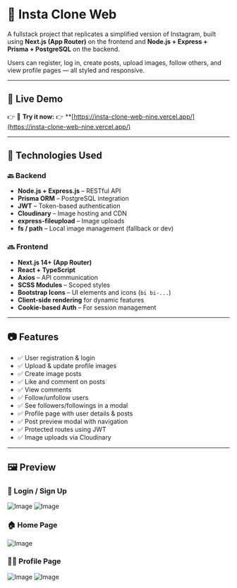# 📸 Insta Clone Web

A fullstack project that replicates a simplified version of Instagram, built using **Next.js (App Router)** on the frontend and **Node.js + Express + Prisma + PostgreSQL** on the backend.

Users can register, log in, create posts, upload images, follow others, and view profile pages — all styled and responsive.

---
## 🔗 Live Demo

👉 🎯 **Try it now:** 👉 **[https://insta-clone-web-nine.vercel.app/](https://insta-clone-web-nine.vercel.app/)

---


## 🧱 Technologies Used

### 🔙 Backend

- **Node.js + Express.js** – RESTful API
- **Prisma ORM** – PostgreSQL integration
- **JWT** – Token-based authentication
- **Cloudinary** – Image hosting and CDN
- **express-fileupload** – Image uploads
- **fs / path** – Local image management (fallback or dev)

### 🔜 Frontend

- **Next.js 14+ (App Router)**
- **React + TypeScript**
- **Axios** – API communication
- **SCSS Modules** – Scoped styles
- **Bootstrap Icons** – UI elements and icons (`bi bi-...`)
- **Client-side rendering** for dynamic features
- **Cookie-based Auth** – For session management

---

## 📷 Features

- ✅ User registration & login  
- ✅ Upload & update profile images  
- ✅ Create image posts
- ✅ Like and comment on posts  
- ✅ View comments  
- ✅ Follow/unfollow users  
- ✅ See followers/followings in a modal  
- ✅ Profile page with user details & posts  
- ✅ Post preview modal with navigation  
- ✅ Protected routes using JWT  
- ✅ Image uploads via Cloudinary  

---

## 🖼️ Preview

### 🔐 Login / Sign Up
![Image](https://github.com/user-attachments/assets/91736709-4d17-4db5-9058-93dd44cd1c76)
![Image](https://github.com/user-attachments/assets/627431f1-1606-4d22-a902-2e5cc35068a7)
 
### 🏠 Home Page
![Image](https://github.com/user-attachments/assets/9a9f3814-306b-4e48-92eb-756c9cbd55cc)

### 🙋‍♂️ Profile Page
![Image](https://github.com/user-attachments/assets/25879c38-f66d-4e9e-bdde-eea617ba50c1)
![Image](https://github.com/user-attachments/assets/f788c2a1-dbc3-4d77-812d-eae431364703)



